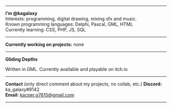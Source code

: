 ___________________________________________________________________
**I’m @kagalaxy**                                                
Interests: programming, digital drawing, mixing sfx and music.     
Known programming languages: Delphi, Pascal, GML, HTML          
Currently learning: CSS, PHP, JS, SQL                             
___________________________________________________________________

**Currently working on projects:**  none

____________________________________________________________________

**Gliding Depths**

Written in GML.
Currently available and playable on itch.io

____________________________________________________________________
**Contact** (only direct comment about my projects, no collab, etc.)
**Discord:** ka_galaxy#9142    
**Email:** kacper.g7615@gmail.com  
____________________________________________________________________
